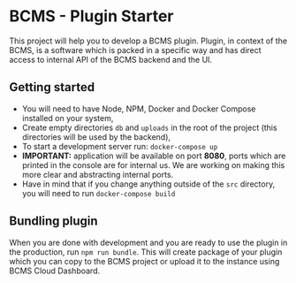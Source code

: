 # BCMS - Plugin Starter

This project will help you to develop a BCMS plugin. Plugin, in context of the BCMS, is a software which is packed in a specific way and has direct access to internal API of the BCMS backend and the UI.

## Getting started

- You will need to have Node, NPM, Docker and Docker Compose installed on your system,
- Create empty directories `db` and `uploads` in the root of the project (this directories will be used by the backend), 
- To start a development server run: `docker-compose up`
- **IMPORTANT:** application will be available on port **8080**, ports which are printed in the console are for internal us. We are working on making this more clear and abstracting internal ports. 
- Have in mind that if you change anything outside of the `src` directory, you will need to run `docker-compose build`

## Bundling plugin

When you are done with development and you are ready to use the plugin in the production, run `npm run bundle`. This will create package of your plugin which you can copy to the BCMS project or upload it to the instance using BCMS Cloud Dashboard.
